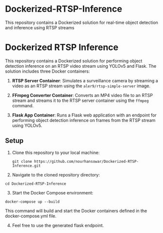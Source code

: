 # Dockerized-RTSP-Inference
This repository contains a Dockerized solution for real-time object detection and inference using RTSP streams

# Dockerized RTSP Inference

This repository contains a Dockerized solution for performing object detection inference on an RTSP video stream using YOLOv5 and Flask. The solution includes three Docker containers:

1. **RTSP Server Container**: Simulates a surveillance camera by streaming a video as an RTSP stream using the `aler9/rtsp-simple-server` image.

2. **FFmpeg Converter Container**: Converts an MP4 video file to an RTSP stream and streams it to the RTSP server container using the `ffmpeg` command.

3. **Flask App Container**: Runs a Flask web application with an endpoint for performing object detection inference on frames from the RTSP stream using YOLOv5.

## Setup

1. Clone this repository to your local machine:

   ```
   git clone https://github.com/nourhansowar/Dockerized-RTSP-Inference.git
   ```

2. Navigate to the cloned repository directory:

  ```
  cd Dockerized-RTSP-Inference
  ```
3. Start the Docker Compose environment:

  ```
  docker-compose up --build
  ```
  This command will build and start the Docker containers defined in the docker-compose.yml file.

4. Feel free to use the generated flask endpoint.
